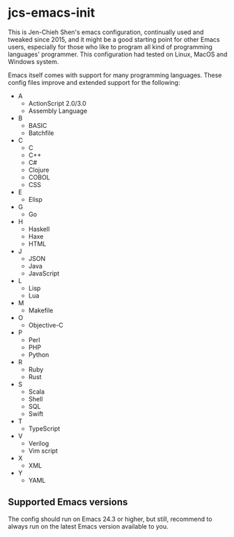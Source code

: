 # jcs-emacs-init #

This is Jen-Chieh Shen's emacs configuration, continually used and 
tweaked since 2015, and it might be a good starting point for other 
Emacs users, especially for those who like to program all kind of 
programming languages' programmer. This configuration had tested 
on Linux, MacOS and Windows system. 
<br/>

Emacs itself comes with support for many programming languages. These
config files improve and extended support for the following:
* A
  - ActionScript 2.0/3.0
  - Assembly Language
* B
  - BASIC
  - Batchfile
* C
  - C
  - C++
  - C#
  - Clojure
  - COBOL
  - CSS
* E
  - Elisp
* G
  - Go
* H
  - Haskell
  - Haxe
  - HTML
* J
  - JSON
  - Java
  - JavaScript
* L
  - Lisp
  - Lua
* M
  - Makefile
* O
  - Objective-C
* P
  - Perl
  - PHP
  - Python
* R
  - Ruby
  - Rust
* S
  - Scala
  - Shell
  - SQL
  - Swift
* T
  - TypeScript
* V
  - Verilog
  - Vim script
* X
  - XML
* Y
  - YAML

## Supported Emacs versions ##
The config should run on Emacs 24.3 or higher, but still, recommend 
to always run on the latest Emacs version available to you.
<br/>
